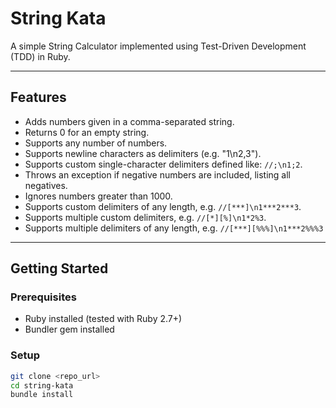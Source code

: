 # String Kata

A simple String Calculator implemented using Test-Driven Development (TDD) in Ruby.

---

## Features

- Adds numbers given in a comma-separated string.
- Returns 0 for an empty string.
- Supports any number of numbers.
- Supports newline characters as delimiters (e.g. "1\n2,3").
- Supports custom single-character delimiters defined like: `//;\n1;2`.
- Throws an exception if negative numbers are included, listing all negatives.
- Ignores numbers greater than 1000.
- Supports custom delimiters of any length, e.g. `//[***]\n1***2***3`.
- Supports multiple custom delimiters, e.g. `//[*][%]\n1*2%3`.
- Supports multiple delimiters of any length, e.g. `//[***][%%%]\n1***2%%%3`

---

## Getting Started

### Prerequisites

- Ruby installed (tested with Ruby 2.7+)
- Bundler gem installed

### Setup

```bash
git clone <repo_url>
cd string-kata
bundle install
